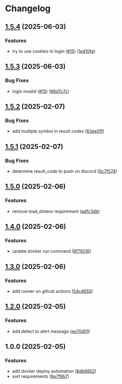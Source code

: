 # Changelog

## [1.5.4](https://github.com/wulukewu/mcl-sign-in-system/compare/v1.5.3...v1.5.4) (2025-06-03)


### Features

* try to use cookies to login ([#15](https://github.com/wulukewu/mcl-sign-in-system/issues/15)) ([1e410fe](https://github.com/wulukewu/mcl-sign-in-system/commit/1e410fe68d64e008f6dbe6c72e06c53635da8c56))

## [1.5.3](https://github.com/wulukewu/mcl-sign-in-system/compare/v1.5.2...v1.5.3) (2025-06-03)


### Bug Fixes

* login invalid ([#13](https://github.com/wulukewu/mcl-sign-in-system/issues/13)) ([66d7c7c](https://github.com/wulukewu/mcl-sign-in-system/commit/66d7c7caec5eb44724dfe928698eddc8b1c76da0))

## [1.5.2](https://github.com/wulukewu/mcl-sign-in-system/compare/v1.5.1...v1.5.2) (2025-02-07)


### Bug Fixes

* add multiple symbol in result codes ([63ee01f](https://github.com/wulukewu/mcl-sign-in-system/commit/63ee01feb341d05b0b0db7b7cb504e89c90a20c7))

## [1.5.1](https://github.com/wulukewu/mcl-sign-in-system/compare/v1.5.0...v1.5.1) (2025-02-07)


### Bug Fixes

* determine result_code to push on discord ([0c7f574](https://github.com/wulukewu/mcl-sign-in-system/commit/0c7f57435caef3e76178d8fe2c61f2b822b70adc))

## [1.5.0](https://github.com/wulukewu/mcl-sign-in-system/compare/v1.4.0...v1.5.0) (2025-02-06)


### Features

* remove load_dotenv requirement ([adfc3db](https://github.com/wulukewu/mcl-sign-in-system/commit/adfc3db189cc6215f6ede1b9484357757a0b93e1))

## [1.4.0](https://github.com/wulukewu/mcl-sign-in-system/compare/v1.3.0...v1.4.0) (2025-02-06)


### Features

* update docker run command ([8f79216](https://github.com/wulukewu/mcl-sign-in-system/commit/8f7921668d70794a5d4abb666c46d16492c607ad))

## [1.3.0](https://github.com/wulukewu/mcl-sign-in-system/compare/v1.2.0...v1.3.0) (2025-02-06)


### Features

* add runner on github actions ([54c4655](https://github.com/wulukewu/mcl-sign-in-system/commit/54c4655a2ebdf2c7f1e32516c4923ae282d5d83f))

## [1.2.0](https://github.com/wulukewu/mcl-sign-in-system/compare/v1.1.0...v1.2.0) (2025-02-05)


### Features

* add detect to alert message ([ee70d01](https://github.com/wulukewu/mcl-sign-in-system/commit/ee70d014a510f186e0eb417bb552cb0d015910a4))

## 1.0.0 (2025-02-05)


### Features

* add docker deploy automation ([8db6852](https://github.com/wulukewu/mcl-sign-in-system/commit/8db68528ffa06964ada5d406feac24c5ef1fc6f6))
* sort requirements ([8e7f9b7](https://github.com/wulukewu/mcl-sign-in-system/commit/8e7f9b7279e415dac85e1ddca452c4ac064a8877))
